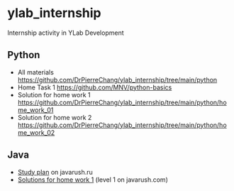 # ylab_internship
Internship activity in YLab Development

## Python
- All materials https://github.com/DrPierreChang/ylab_internship/tree/main/python
- Home Task 1 https://github.com/MNV/python-basics
- Solution for home work 1 https://github.com/DrPierreChang/ylab_internship/tree/main/python/home_work_01
- Solution for home work 2 https://github.com/DrPierreChang/ylab_internship/tree/main/python/home_work_02

## Java

- [Study plan](https://javarush.ipnodns.ru/) on javarush.ru
- [Solutions for home work 1](https://github.com/DrPierreChang/ylab_internship/tree/main/java/src/javarush_level_01) (level 1 on javarush.com)
